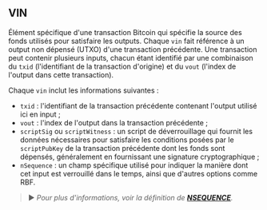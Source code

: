 ## VIN

Élément spécifique d'une transaction Bitcoin qui spécifie la source des fonds utilisés pour satisfaire les outputs. Chaque `vin` fait référence à un output non dépensé (UTXO) d'une transaction précédente. Une transaction peut contenir plusieurs inputs, chacun étant identifié par une combinaison du `txid` (l'identifiant de la transaction d'origine) et du `vout` (l'index de l'output dans cette transaction).

Chaque `vin` inclut les informations suivantes :
* `txid` : l'identifiant de la transaction précédente contenant l'output utilisé ici en input ;
* `vout` : l'index de l'output dans la transaction précédente ;
* `scriptSig` ou `scriptWitness` : un script de déverrouillage qui fournit les données nécessaires pour satisfaire les conditions posées par le `scriptPubKey` de la transaction précédente dont les fonds sont dépensés, généralement en fournissant une signature cryptographique ;
* `nSequence` : un champ spécifique utilisé pour indiquer la manière dont cet input est verrouillé dans le temps, ainsi que d'autres options comme RBF.

> ► *Pour plus d'informations, voir la définition de [**NSEQUENCE**](/dictionnaire/N.md#nsequence).*

